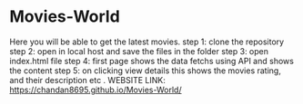 # Movies-World
Here you will be able to get the latest movies.
step 1: clone the repository
step 2: open in local host and save the files in the folder
step 3: open index.html file 
step 4: first page shows the data fetchs using API and shows the content
step 5: on clicking view details this shows the movies rating, and their description etc .
WEBSITE LINK:
https://chandan8695.github.io/Movies-World/
